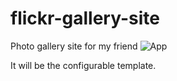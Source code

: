 flickr-gallery-site
===================

Photo gallery site for my friend
![App](https://raw.githubusercontent.com/Pen-Guin/flickr-gallery-site/master/Pic.png)

It will be the configurable template.
